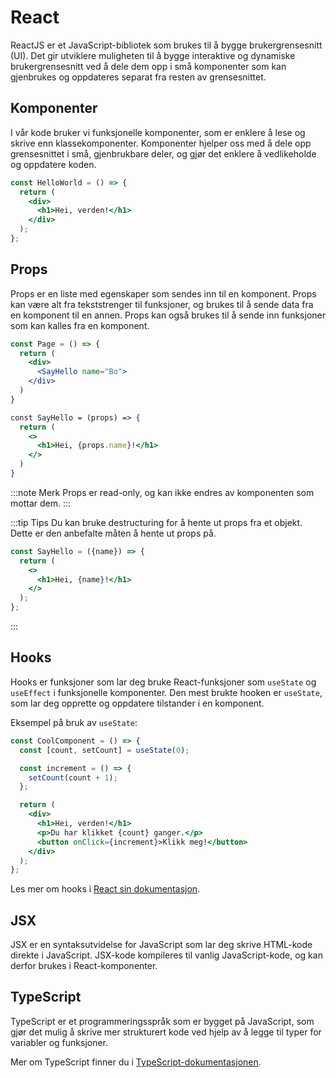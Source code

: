 # React

ReactJS er et JavaScript-bibliotek som brukes til å bygge brukergrensesnitt (UI). Det gir utviklere muligheten til å bygge interaktive og dynamiske brukergrensesnitt ved å dele dem opp i små komponenter som kan gjenbrukes og oppdateres separat fra resten av grensesnittet.

## Komponenter

I vår kode bruker vi funksjonelle komponenter, som er enklere å lese og skrive enn klassekomponenter. Komponenter hjelper oss med å dele opp grensesnittet i små, gjenbrukbare deler, og gjør det enklere å vedlikeholde og oppdatere koden.

```jsx
const HelloWorld = () => {
  return (
    <div>
      <h1>Hei, verden!</h1>
    </div>
  );
};
```

## Props

Props er en liste med egenskaper som sendes inn til en komponent. Props kan være alt fra tekststrenger til funksjoner, og brukes til å sende data fra en komponent til en annen. Props kan også brukes til å sende inn funksjoner som kan kalles fra en komponent.

```jsx
const Page = () => {
  return (
    <div>
      <SayHello name="Bo">
    </div>
  )
}

const SayHello = (props) => {
  return (
    <>
      <h1>Hei, {props.name}!</h1>
    </>
  )
}
```

:::note Merk
Props er read-only, og kan ikke endres av komponenten som mottar dem.
:::

:::tip Tips
Du kan bruke destructuring for å hente ut props fra et objekt. Dette er den anbefalte måten å hente ut props på.

```jsx
const SayHello = ({name}) => {
  return (
    <>
      <h1>Hei, {name}!</h1>
    </>
  );
};
```

:::

## Hooks

Hooks er funksjoner som lar deg bruke React-funksjoner som `useState` og `useEffect` i funksjonelle komponenter. Den mest brukte hooken er `useState`, som lar deg opprette og oppdatere tilstander i en komponent.

Eksempel på bruk av `useState`:

```jsx
const CoolComponent = () => {
  const [count, setCount] = useState(0);

  const increment = () => {
    setCount(count + 1);
  };

  return (
    <div>
      <h1>Hei, verden!</h1>
      <p>Du har klikket {count} ganger.</p>
      <button onClick={increment}>Klikk meg!</button>
    </div>
  );
};
```

Les mer om hooks i [React sin dokumentasjon](https://react.dev/reference/react).

## JSX

JSX er en syntaksutvidelse for JavaScript som lar deg skrive HTML-kode direkte i JavaScript. JSX-kode kompileres til vanlig JavaScript-kode, og kan derfor brukes i React-komponenter.

## TypeScript

TypeScript er et programmeringsspråk som er bygget på JavaScript, som gjør det mulig å skrive mer strukturert kode ved hjelp av å legge til typer for variabler og funksjoner.

Mer om TypeScript finner du i [TypeScript-dokumentasjonen](https://www.typescriptlang.org/docs/).
